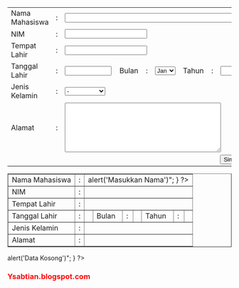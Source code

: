 <html>

<head>
<title>Pendaftaran</title>
</head>

<body>
<form method="post">
<table border="0">
<tr>
    <td> Nama Mahasiswa </td>
    <td> : </td>
    <td colspan="7"> <input type="text" name="nama" size="54"/> </td>
</tr>
<tr>
    <td> NIM </td>
    <td> : </td>
    <td colspan="7"> <input type="text" name="nim"/></td>
</tr>
<tr>
    <td> Tempat Lahir </td>
    <td> : </td>
    <td colspan="7"> <input type="text" name="tempat" /></td>
</tr>
<tr>
    <td> Tanggal Lahir </td>
    <td> : </td>
    <td> <input type="text" name="tanggal" size="10"/> </td>
    <td> Bulan </td>
    <td> : </td>
    <td><select name="bulan">
        <option value="1" selected="selected"> Jan </option>
        <option value="2" > Feb </option>
        <option value="3" > Mar </option>
        <option value="4" > Apr </option>
        <option value="5" > Mei </option>
        <option value="6" > Jun </option>
        <option value="7" > Jul </option>
        <option value="8" > Agu </option>
        <option value="9" > Sep </option>
        <option value="10" > Okt </option>
        <option value="11" > Nov </option>
        <option value="12" > Des </option></select></td>
    <td> Tahun </td>
    <td> : </td>
    <td> <input type="text" name="tahun" size="10" /> </td>       
</tr>
<tr>
    <td> Jenis Kelamin </td>
    <td> : </td>
    <td colspan="7"> <select name="kelamin">
                    <option value="1" selected="selected"> - </option>
                    <option value="2"> Laki-Laki </option>
                    <option value="3"> Perempuan </option></select></td>
</tr>
<tr>
    <td> Alamat </td>
    <td> : </td>
    <td colspan="7"><textarea name="alamat" cols="41" rows="7"></textarea></td>
</tr>
<tr>
    <td colspan="9" align="right"><input type="submit" name="submit" value="Simpan" /><input type="reset" name="reset" value="Batal" /></td>
</tr>
</table>
</body>
</html>

<?php
$nama=isset($_POST['nama'])?$_POST['nama']:'';
$nim=isset($_POST['nim'])?$_POST['nim']:'';
$tempat=isset($_POST['tempat'])?$_POST['tempat']:'';
$tanggal=isset($_POST['tanggal'])?$_POST['tanggal']:'';
$bulan=isset($_POST['bulan'])?$_POST['bulan']:'';
$tahun=isset($_POST['tahun'])?$_POST['tahun']:'';
$kelamin=isset($_POST['kelamin'])?$_POST['kelamin']:'';
$alamat=isset($_POST['alamat'])?$_POST['alamat']:'';

if(!empty($nama) and !empty($nim) and !empty($tempat) and !empty($tanggal) and !empty($bulan) and !empty($tahun) and !empty($kelamin) and !empty($alamat))
{
    ?>
<table border="1">
<tr>
    <td> Nama Mahasiswa </td>
    <td> : </td>
    <td colspan="7">
        <?php 
        if (!empty($nama))
            {
                echo $nama ;
            }
        else 
            {   
            echo"<script>alert('Masukkan Nama')</script>";
            }
        ?>
</tr>
<tr>
    <td> NIM </td>
    <td> : </td>
    <td colspan="7"><?php echo $nim ?></td>
</tr>
<tr>
    <td> Tempat Lahir </td>
    <td> : </td>
    <td colspan="7"><?php echo $tempat ?></td>
</tr>
<tr>
    <td> Tanggal Lahir </td>
    <td> : </td>
    <td> <?php echo $tanggal ?> </td>
    <td> Bulan </td>
    <td> : </td>
    <td>
    <?php 
    if($bulan=="1")
        {
            echo "Januari";
        }
    else if($bulan=="2")
        {
            echo "Februari";
        }
    else if($bulan=="3")
        {
            echo "Maret";
        }
    else if($bulan=="4")
        {
            echo "April";
        }
    else if($bulan=="5")
        {
            echo "Mei";
        }
    else if($bulan=="6")
        {
            echo "Juni";
        }
    else if($bulan=="7")
        {
            echo "Juli";
        }
    else if($bulan=="8")
        {
            echo "Agustus";
        }
    else if($bulan=="9")
        {
            echo "September";
        }
    else if($bulan=="10")
        {
            echo "Oktober";
        }
    else if($bulan=="11")
        {
            echo "November";
        }
    else if($bulan=="12")
        {
            echo "Desember";
        }
    else
        {
            echo "Salah";
        }
    ?>
    </td>
    <td> Tahun </td>
    <td> : </td>
    <td> <?php echo $tahun ?> </td>       
</tr>
<tr>
    <td> Jenis Kelamin </td>
    <td> : </td>
    <td colspan="7"><?php echo $kelamin ?></td>
</tr>
<tr>
    <td> Alamat </td>
    <td> : </td>
    <td colspan="7"><?php echo $alamat ?></td>
</tr>
</table>
<?php
}
else
{
    echo"<script>alert('Data Kosong')</script>";
}
?>

<font color="red"><h3>Ysabtian.blogspot.com</h3></font>